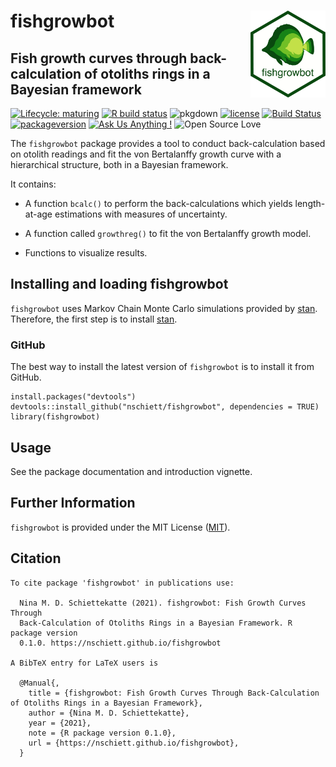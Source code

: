 <!-- README.md is generated from README.Rmd. Please edit that file -->

fishgrowbot <img src="man/figures/fishgrowbot_logo_white.png" width = 120 alt="fishgrowbot logo" align = "right" />
===================================================================================================================

Fish growth curves through back-calculation of otoliths rings in a Bayesian framework
-------------------------------------------------------------------------------------

<!-- badges: start -->

[![Lifecycle:
maturing](https://img.shields.io/badge/lifecycle-maturing-blue.svg)](https://www.tidyverse.org/lifecycle/#maturing)
[![R build
status](https://github.com/nschiett/fishgrowbot/workflows/R-CMD-check/badge.svg)](https://github.com/nschiett/fishgrowbot/actions)
![pkgdown](https://github.com/nschiett/fishgrowbot/workflows/pkgdown/badge.svg)
[![license](https://img.shields.io/badge/license-MIT%20+%20file%20LICENSE-lightgrey.svg)](https://choosealicense.com/)
[![Build
Status](https://api.travis-ci.com/nschiett/fishgrowbot.svg?branch=master)](https://travis-ci.com/nschiett/fishgrowbot)
[![packageversion](https://img.shields.io/badge/Package%20version-0.1.0-orange.svg)](commits/master)
[![Ask Us Anything
!](https://img.shields.io/badge/Ask%20us-anything-1abc9c.svg)](https://github.com/nschiett/fishgrowbot/issues/new)
![Open Source
Love](https://badges.frapsoft.com/os/v2/open-source.svg?v=103)
<!-- badges: end -->

The `fishgrowbot` package provides a tool to conduct back-calculation
based on otolith readings and fit the von Bertalanffy growth curve with
a hierarchical structure, both in a Bayesian framework.

It contains:

-   A function `bcalc()` to perform the back-calculations which yields
    length-at-age estimations with measures of uncertainty.

-   A function called `growthreg()` to fit the von Bertalanffy growth
    model.

-   Functions to visualize results.

Installing and loading fishgrowbot
----------------------------------

`fishgrowbot` uses Markov Chain Monte Carlo simulations provided by
[stan](https://github.com/stan-dev/rstan/wiki/RStan-Getting-Started).
Therefore, the first step is to install
[stan](https://github.com/stan-dev/rstan/wiki/RStan-Getting-Started).

### GitHub

The best way to install the latest version of `fishgrowbot` is to
install it from GitHub.

    install.packages("devtools")
    devtools::install_github("nschiett/fishgrowbot", dependencies = TRUE)
    library(fishgrowbot)

Usage
-----

See the package documentation and introduction vignette.

Further Information
-------------------

`fishgrowbot` is provided under the MIT License
([MIT](http://opensource.org/licenses/MIT)).

Citation
--------

    To cite package 'fishgrowbot' in publications use:

      Nina M. D. Schiettekatte (2021). fishgrowbot: Fish Growth Curves Through
      Back-Calculation of Otoliths Rings in a Bayesian Framework. R package version
      0.1.0. https://nschiett.github.io/fishgrowbot

    A BibTeX entry for LaTeX users is

      @Manual{,
        title = {fishgrowbot: Fish Growth Curves Through Back-Calculation of Otoliths Rings in a Bayesian Framework},
        author = {Nina M. D. Schiettekatte},
        year = {2021},
        note = {R package version 0.1.0},
        url = {https://nschiett.github.io/fishgrowbot},
      }
